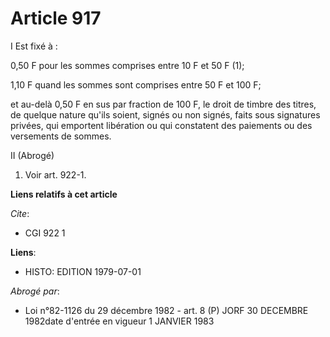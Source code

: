 # Article 917

I Est fixé à :

0,50 F pour les sommes comprises entre 10 F et 50 F (1);

1,10 F quand les sommes sont comprises entre 50 F et 100 F;

et au-delà 0,50 F en sus par fraction de 100 F, le droit de timbre des titres, de quelque nature qu'ils soient, signés ou non
signés, faits sous signatures privées, qui emportent libération ou qui constatent des paiements ou des versements de sommes.

II (Abrogé)

1) Voir art. 922-1.

**Liens relatifs à cet article**

_Cite_:

  - CGI 922 1

**Liens**:

  - HISTO: EDITION 1979-07-01

_Abrogé par_:

  - Loi n°82-1126 du 29 décembre 1982 - art. 8 (P) JORF 30 DECEMBRE 1982date d'entrée en vigueur 1 JANVIER 1983
